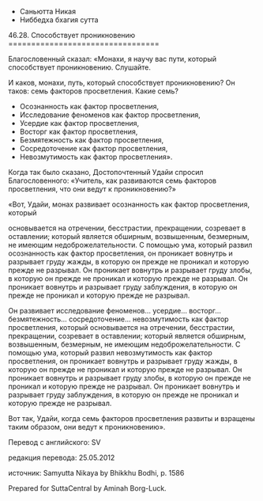 









* Саньютта Никая
* Ниббедха бхагия сутта


46\.28\. Способствует проникновению
\=\=\=\=\=\=\=\=\=\=\=\=\=\=\=\=\=\=\=\=\=\=\=\=\=\=\=\=\=\=\=\=\=



Благословенный сказал: «Монахи, я научу вас пути, который способствует проникновению\. Слушайте\.


И каков, монахи, путь, который способствует проникновению? Он таков: семь факторов просветления\. Какие семь?


* Осознанность как фактор просветления,
* Исследование феноменов как фактор просветления,
* Усердие как фактор просветления,
* Восторг как фактор просветления,
* Безмятежность как фактор просветления,
* Сосредоточение как фактор просветления,
* Невозмутимость как фактор просветления»\.


Когда так было сказано, Достопочтенный Удайи спросил Благословенного: «Учитель, как развиваются семь факторов просветления, что они ведут к проникновению?»


«Вот, Удайи, монах развивает осознанность как фактор просветления, который


основывается на отречении, бесстрастии, прекращении, созревает в оставлении; который является обширным, возвышенным, безмерным, не имеющим недоброжелательности\. C помощью ума, который развил осознанность как фактор просветления, он проникает вовнутрь и разрывает груду жажды, в которую он прежде не проникал и которую прежде не разрывал\. Он проникает вовнутрь и разрывает груду злобы, в которую он прежде не проникал и которую прежде не разрывал\. Он проникает вовнутрь и разрывает груду заблуждения, в которую он прежде не проникал и которую прежде не разрывал\.


Он развивает исследование феноменов… усердие… восторг… безмятежность… сосредоточение… невозмутимость как фактор просветления, который основывается на отречении, бесстрастии, прекращении, созревает в оставлении; который является обширным, возвышенным, безмерным, не имеющим недоброжелательности\. C помощью ума, который развил невозмутимость как фактор просветления, он проникает вовнутрь и разрывает груду жажды, в которую он прежде не проникал и которую прежде не разрывал\. Он проникает вовнутрь и разрывает груду злобы, в которую он прежде не проникал и которую прежде не разрывал\. Он проникает вовнутрь и разрывает груду заблуждения, в которую он прежде не проникал и которую прежде не разрывал\.


Вот так, Удайи, когда семь факторов просветления развиты и взращены таким образом, они ведут к проникновению»\.



Перевод с английского: SV


редакция перевода: 25\.05\.2012


источник: Samyutta Nikaya by Bhikkhu Bodhi, p\. 1586


Prepared for SuttaCentral by Aminah Borg\-Luck\.






